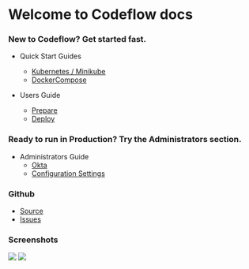 # Welcome to Codeflow docs

### New to Codeflow?  Get started fast. 

* Quick Start Guides
  * [Kubernetes / Minikube](kubernetes.md)
  * [DockerCompose](docker_compose.md)

* Users Guide
  * [Prepare](prepare.md)
  * [Deploy](deploy.md)

### Ready to run in Production?  Try the Administrators section.
* Administrators Guide
  * [Okta](okta.md)
  * [Configuration Settings](settings.md)

### Github
* [Source](https://github.com/checkr/codeflow)
* [Issues](https://github.com/checkr/codeflow/issues)

### Screenshots
![](/images/codeflow1.png)
![](/images/codeflow2.png)
